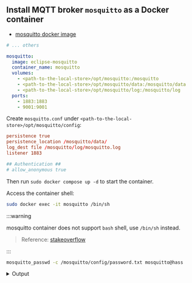 ## Install MQTT broker `mosquitto` as a Docker container

- [mosquitto docker image](https://hub.docker.com/_/eclipse-mosquitto)

```yaml title="docker-compose.yml"
# ... others

mosquitto:
  image: eclipse-mosquitto
  container_name: mosquitto
  volumes:
    - <path-to-the-local-store>/opt/mosquitto:/mosquitto
    - <path-to-the-local-store>/opt/mosquitto/data:/mosquitto/data
    - <path-to-the-local-store>/opt/mosquitto/log:/mosquitto/log
  ports:
    - 1883:1883
    - 9001:9001
```

Create `mosquitto.conf` under `<path-to-the-local-store>/opt/mosquitto/config`:

```conf title="mosquitto.conf"
persistence true
persistence_location /mosquitto/data/
log_dest file /mosquitto/log/mosquitto.log
listener 1883

## Authentication ##
# allow_anonymous true
```

Then run `sudo docker compose up -d` to start the container.

Access the container shell:

```bash
sudo docker exec -it mosquitto /bin/sh
```

:::warning

mosquitto container does not support `bash` shell, use `/bin/sh` instead.

> Reference: [stakeoverflow](https://stackoverflow.com/questions/66079871/error-in-docker-exec-in-eclipse-mosquitto)

:::

```bash
mosquitto_passwd -c /mosquitto/config/password.txt mosquitto@hass
```

<details>
<summary> Output </summary>

```bash
mosquitto_passwd -c /mosquitto/config/password.txt mosquitto@hass
Password:
Reenter password:
Warning: File /mosquitto/config/password.txt group is not root. Future versions will refuse to load this file./ #
```

Than we will see a file `password.txt` created under `/mosquitto/config` folder.

Now add the following line to `mosquitto.conf`:

```conf

# add-next-line
allow_anonymous false
# add-next-line
password_file /mosquitto/config/password.txt

```

Restart the container `sudo docker restart mosquitto`.

Now the MQTT broker is ready to be used in the server ip under port `1883`.

The next step is to configure the Home Assistant to use this MQTT broker.

## Add MQTT broker to Home Assistant integration

Go to `Settings` -> `Devices & Integrations` -> `+ Add Integration`

Search for `MQTT` and click on it.

Fill the form with the following information:

- Broker: `server-ip`
- Port: `1883`
- Username: `mosquitto@hass`
- Password: `<password-set-on-prev-step>`

Now Home Assistant is able to use the MQTT broker.

:::info

- [Youtube guide](https://www.youtube.com/watch?v=cZV2OOXLtEI)

:::
